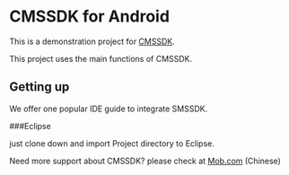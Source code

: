 CMSSDK for Android
==================

This is a demonstration project for <a href="http://www.mob.com/downloadDetail/CMS/android">CMSSDK</a>.

This project uses the main functions of CMSSDK.<br>


Getting up
----------
We offer one popular IDE guide to integrate SMSSDK.

###Eclipse

just clone down and import Project directory to Eclipse.


Need more support about CMSSDK? please check at [Mob.com](http://wiki.mob.com/android-%E7%9F%AD%E4%BF%A1sdk%E9%9B%86%E6%88%90%E6%96%87%E6%A1%A3/) (Chinese)
